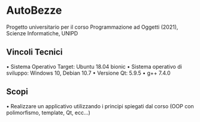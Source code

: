 # AutoBezze
Progetto universitario per il corso Programmazione ad Oggetti (2021), Scienze Informatiche, UNIPD

## Vincoli Tecnici
•   Sistema Operativo Target: Ubuntu 18.04 bionic
• Sistema operativo di sviluppo: Windows 10, Debian 10.7
• Versione Qt: 5.9.5
• g++ 7.4.0

## Scopi
• Realizzare un applicativo utilizzando i principi spiegati dal corso (OOP con polimorfismo, template, Qt, ecc...)
